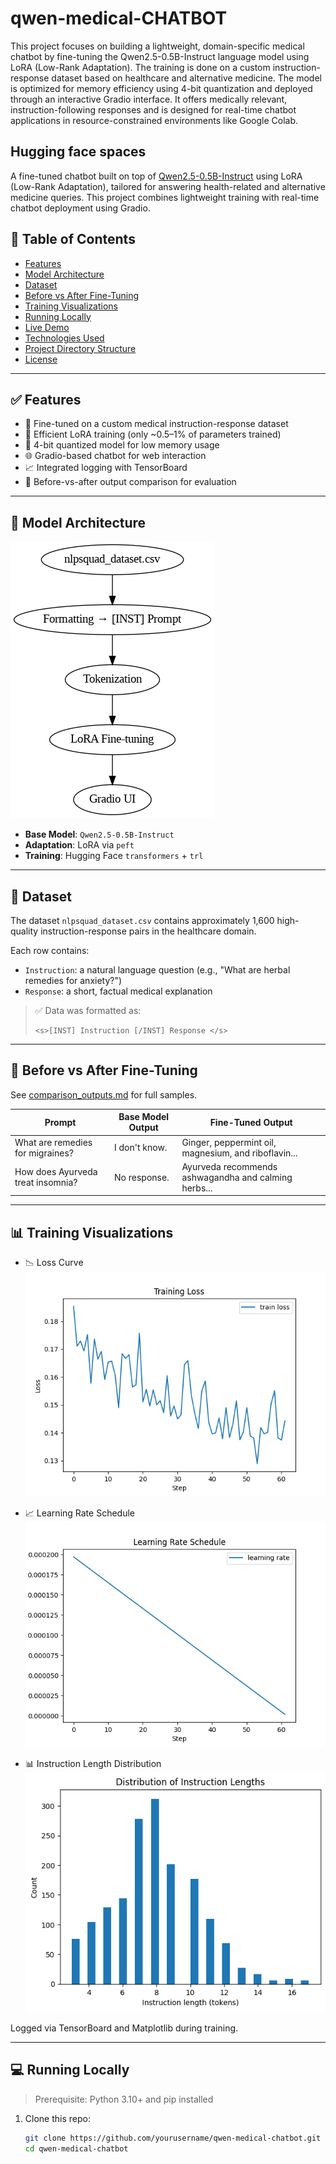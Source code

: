 # qwen-medical-CHATBOT
This project focuses on building a lightweight, domain-specific medical chatbot by fine-tuning the Qwen2.5-0.5B-Instruct language model using LoRA (Low-Rank Adaptation). The training is done on a custom instruction-response dataset based on healthcare and alternative medicine. The model is optimized for memory efficiency using 4-bit quantization and deployed through an interactive Gradio interface. It offers medically relevant, instruction-following responses and is designed for real-time chatbot applications in resource-constrained environments like Google Colab.

## Hugging face spaces
A fine-tuned chatbot built on top of [Qwen2.5-0.5B-Instruct](https://huggingface.co/Qwen/Qwen2.5-0.5B-Instruct) using LoRA (Low-Rank Adaptation), tailored for answering health-related and alternative medicine queries. This project combines lightweight training with real-time chatbot deployment using Gradio.



## 📌 Table of Contents

- [Features](#features)
- [Model Architecture](#model-architecture)
- [Dataset](#dataset)
- [Before vs After Fine-Tuning](#before-vs-after-fine-tuning)
- [Training Visualizations](#training-visualizations)
- [Running Locally](#running-locally)
- [Live Demo](#live-demo)
- [Technologies Used](#technologies-used)
- [Project Directory Structure](#project-directory-structure)
- [License](#license)

---

## ✅ Features

- 🏥 Fine-tuned on a custom medical instruction-response dataset
- 🔄 Efficient LoRA training (only ~0.5–1% of parameters trained)
- 💾 4-bit quantized model for low memory usage
- 🌐 Gradio-based chatbot for web interaction
- 📈 Integrated logging with TensorBoard
- 🧪 Before-vs-after output comparison for evaluation

---

## 🧠 Model Architecture


![Model Architecture](architecture.png)

- **Base Model**: `Qwen2.5-0.5B-Instruct`
- **Adaptation**: LoRA via `peft`
- **Training**: Hugging Face `transformers` + `trl`

---

## 📁 Dataset

The dataset `nlpsquad_dataset.csv` contains approximately 1,600 high-quality instruction-response pairs in the healthcare domain.

Each row contains:
- `Instruction`: a natural language question (e.g., "What are herbal remedies for anxiety?")
- `Response`: a short, factual medical explanation

> ✅ Data was formatted as:
> ```
> <s>[INST] Instruction [/INST] Response </s>
> ```

---

## 🧪 Before vs After Fine-Tuning

See [comparison_outputs.md](comparison_outputs.md) for full samples.

| Prompt                             | Base Model Output        | Fine-Tuned Output                                       |
|------------------------------------|--------------------------|---------------------------------------------------------|
| What are remedies for migraines?   | I don't know.            | Ginger, peppermint oil, magnesium, and riboflavin...   |
| How does Ayurveda treat insomnia?  | No response.             | Ayurveda recommends ashwagandha and calming herbs...    |

---

## 📊 Training Visualizations

- 📉 Loss Curve  
  ![Loss Curve](loss_curve.png)

- 📈 Learning Rate Schedule  
  ![LR Curve](lr_curve.png)

- 📊 Instruction Length Distribution  
  ![Instruction Length Histogram](instr_length_hist.png)

Logged via TensorBoard and Matplotlib during training.

---

## 💻 Running Locally

> Prerequisite: Python 3.10+ and pip installed

1. Clone this repo:
   ```bash
   git clone https://github.com/yourusername/qwen-medical-chatbot.git
   cd qwen-medical-chatbot

```
